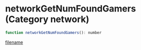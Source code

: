# networkGetNumFoundGamers (Category network)

```js
function networkGetNumFoundGamers(): number
```

[filename](networkGetNumFoundGamers_m.md ':include')